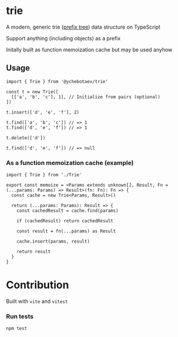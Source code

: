 trie
====

A modern, generic trie ([prefix tree](https://en.wikipedia.org/wiki/Trie)) data structure on TypeScript

Support anything (including objects) as a prefix

Initally built as function memoization cache but may be used anyhow

Usage
-----

```tsx
import { Trie } from '@ychebotaev/trie'

const t = new Trie([
  [['a', 'b', 'c'], 1], // Initialize from pairs (optional)
])

t.insert(['d', 'e', 'f'], 2)

t.find(['a', 'b', 'c']) // => 1
t.find(['d', 'e', 'f']) // => 1

t.delete(['d'])

t.find(['d', 'e', 'f']) // => null
```

### As a function memoization cache (example)

```tsx
import { Trie } from './Trie'

export const memoize = <Params extends unknown[], Result, Fn = (...params: Params) => Result>(fn: Fn): Fn => {
  const cache = new Trie<Params, Result>()

  return (...params: Params): Result => {
    const cachedResult = cache.find(params)

    if (cachedResult) return cachedResult

    const result = fn(...params) as Result

    cache.insert(params, result)

    return result
  }
}
```

Contribution
============

Built with `vite` and `vitest`

### Run tests

```sh
npm test
```
